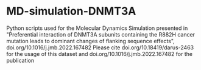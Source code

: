 # MD-simulation-DNMT3A
Python scripts used for the Molecular Dynamics Simulation presented in "Preferential interaction of DNMT3A subunits containing the R882H cancer mutation leads to dominant changes of flanking sequence effects", doi.org/10.1016/j.jmb.2022.167482
Please cite doi.org/10.18419/darus-2463 for the usage of this dataset and doi.org/10.1016/j.jmb.2022.167482 for the publication
